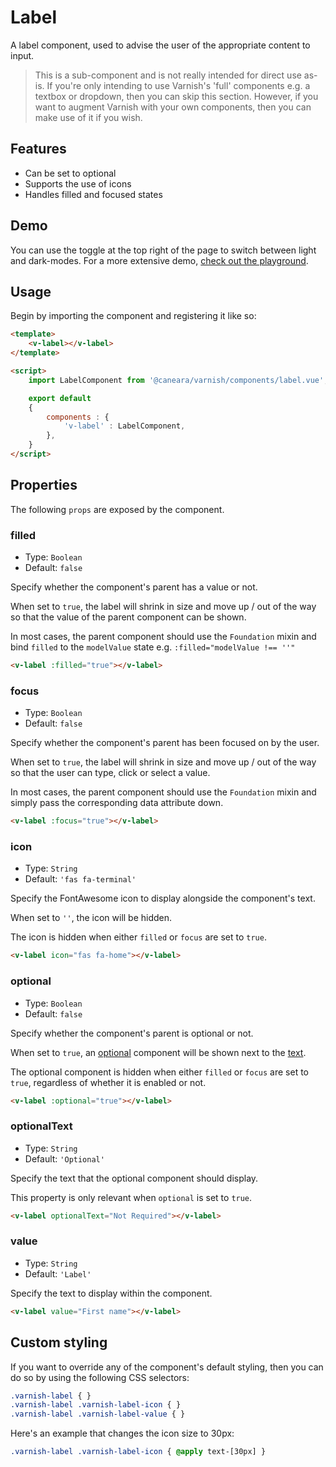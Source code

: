 # Label

A label component, used to advise the user of the appropriate content to input.

> This is a sub-component and is not really intended for direct use as-is. If you're only intending to use Varnish's 'full' components e.g. a textbox or dropdown, then you can skip this section. However, if you want to augment Varnish with your own components, then you can make use of it if you wish.

## Features

* Can be set to optional
* Supports the use of icons
* Handles filled and focused states

## Demo

You can use the toggle at the top right of the page to switch between light and dark-modes. For a more extensive demo, [check out the playground](/playgrounds/label/index).

<!-- Setup -->
<script setup>
    import LabelComponent from '../../src/components/label.vue';
</script>

<!-- Demo -->
<div class="border border-dashed border-gray-300 dark:border-gray-600 flex justify-center rounded-md p-3 mt-8">
    <div class="relative min-h-[50px] min-w-[210px]">
        <ClientOnly>
            <LabelComponent value="Feedback"
                            :optional="true">
            </LabelComponent>
        </ClientOnly>
    </div>
</div>

## Usage

Begin by importing the component and registering it like so:

```html
<template>
    <v-label></v-label>
</template>

<script>
    import LabelComponent from '@caneara/varnish/components/label.vue';

    export default
    {
        components : {
            'v-label' : LabelComponent,
        },
    }
</script>
```

## Properties

The following `props` are exposed by the component.

### filled

- Type: `Boolean`
- Default: `false`

Specify whether the component's parent has a value or not.

When set to `true`, the label will shrink in size and move up / out of the way so that the value of the parent component can be shown.

In most cases, the parent component should use the `Foundation` mixin and bind `filled` to the `modelValue` state e.g. `:filled="modelValue !== ''"`

```html
<v-label :filled="true"></v-label>
```

### focus

- Type: `Boolean`
- Default: `false`

Specify whether the component's parent has been focused on by the user.

When set to `true`, the label will shrink in size and move up / out of the way so that the user can type, click or select a value.

In most cases, the parent component should use the `Foundation` mixin and simply pass the corresponding data attribute down.

```html
<v-label :focus="true"></v-label>
```

### icon

- Type: `String`
- Default: `'fas fa-terminal'`

Specify the FontAwesome icon to display alongside the component's text.

When set to `''`, the icon will be hidden.

The icon is hidden when either `filled` or `focus` are set to `true`.

```html
<v-label icon="fas fa-home"></v-label>
```

### optional

- Type: `Boolean`
- Default: `false`

Specify whether the component's parent is optional or not.

When set to `true`, an [optional](/pages/optional) component will be shown next to the [text](#text).

The optional component is hidden when either `filled` or `focus` are set to `true`, regardless of whether it is enabled or not.

```html
<v-label :optional="true"></v-label>
```

### optionalText

- Type: `String`
- Default: `'Optional'`

Specify the text that the optional component should display.

This property is only relevant when `optional` is set to `true`.

```html
<v-label optionalText="Not Required"></v-label>
```

### value

- Type: `String`
- Default: `'Label'`

Specify the text to display within the component.

```html
<v-label value="First name"></v-label>
```

## Custom styling

If you want to override any of the component's default styling, then you can do so by using the following CSS selectors:

```css
.varnish-label { }
.varnish-label .varnish-label-icon { }
.varnish-label .varnish-label-value { }
```

Here's an example that changes the icon size to 30px:

```css
.varnish-label .varnish-label-icon { @apply text-[30px] }
```